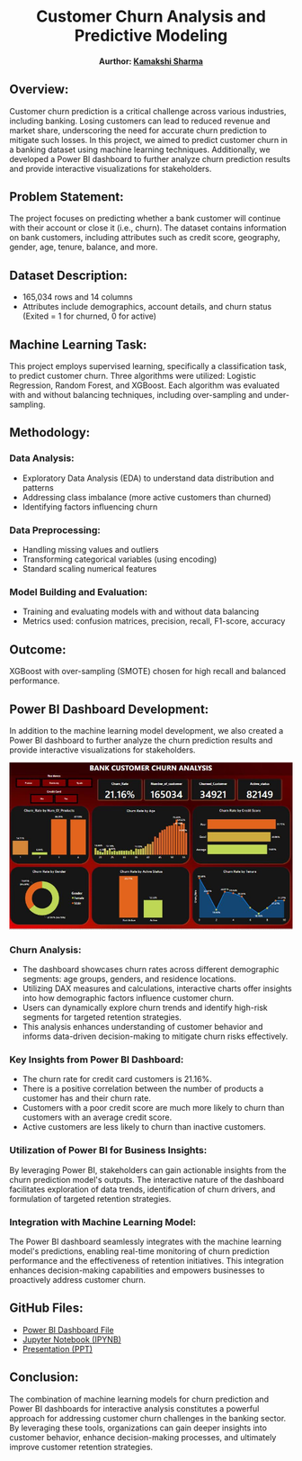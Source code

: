 <h1 align="center">
  Customer Churn Analysis and Predictive Modeling
</h1>
<div align="center">
  <h4>Aurthor: <a href="https://www.linkedin.com/in/kamakshisharma22">Kamakshi Sharma</a></h4>
</div>

## Overview:
Customer churn prediction is a critical challenge across various industries, including banking. Losing customers can lead to reduced revenue and market share, underscoring the need for accurate churn prediction to mitigate such losses. In this project, we aimed to predict customer churn in a banking dataset using machine learning techniques. Additionally, we developed a Power BI dashboard to further analyze churn prediction results and provide interactive visualizations for stakeholders.

## Problem Statement:
The project focuses on predicting whether a bank customer will continue with their account or close it (i.e., churn). The dataset contains information on bank customers, including attributes such as credit score, geography, gender, age, tenure, balance, and more.

## Dataset Description:
- 165,034 rows and 14 columns
- Attributes include demographics, account details, and churn status (Exited = 1 for churned, 0 for active)

## Machine Learning Task:
This project employs supervised learning, specifically a classification task, to predict customer churn. Three algorithms were utilized: Logistic Regression, Random Forest, and XGBoost. Each algorithm was evaluated with and without balancing techniques, including over-sampling and under-sampling.

## Methodology:
### Data Analysis:
- Exploratory Data Analysis (EDA) to understand data distribution and patterns
- Addressing class imbalance (more active customers than churned)
- Identifying factors influencing churn

### Data Preprocessing:
- Handling missing values and outliers
- Transforming categorical variables (using encoding)
- Standard scaling numerical features

### Model Building and Evaluation:
- Training and evaluating models with and without data balancing
- Metrics used: confusion matrices, precision, recall, F1-score, accuracy

## Outcome:
XGBoost with over-sampling (SMOTE) chosen for high recall and balanced performance.

## Power BI Dashboard Development:
In addition to the machine learning model development, we also created a Power BI dashboard to further analyze the churn prediction results and provide interactive visualizations for stakeholders.
<div align="center">
  <img src="https://github.com/kamakshii22/Churn_Analysis_Prediction/blob/main/Churn_Analysis_Dashboard_Ks.JPG" alt="Power BI Logo" >
</div>

### Churn Analysis: 
- The dashboard showcases churn rates across different demographic segments: age groups, genders, and residence locations.
- Utilizing DAX measures and calculations, interactive charts offer insights into how demographic factors influence customer churn.
- Users can dynamically explore churn trends and identify high-risk segments for targeted retention strategies.
- This analysis enhances understanding of customer behavior and informs data-driven decision-making to mitigate churn risks effectively.

### Key Insights from Power BI Dashboard:
- The churn rate for credit card customers is 21.16%.
- There is a positive correlation between the number of products a customer has and their churn rate.
- Customers with a poor credit score are much more likely to churn than customers with an average credit score.
- Active customers are less likely to churn than inactive customers.

### Utilization of Power BI for Business Insights:
By leveraging Power BI, stakeholders can gain actionable insights from the churn prediction model's outputs. The interactive nature of the dashboard facilitates exploration of data trends, identification of churn drivers, and formulation of targeted retention strategies.

### Integration with Machine Learning Model:
The Power BI dashboard seamlessly integrates with the machine learning model's predictions, enabling real-time monitoring of churn prediction performance and the effectiveness of retention initiatives. This integration enhances decision-making capabilities and empowers businesses to proactively address customer churn.

## GitHub Files:
- [Power BI Dashboard File](https://github.com/kamakshii22/Churn_Analysis_Prediction/blob/main/Churn_Analysis_ks.pbix)
- [Jupyter Notebook (IPYNB)](https://github.com/kamakshii22/Churn_Analysis_Prediction/blob/main/Project_Bank_Churn_Prediction.ipynb)
- [Presentation (PPT)](https://github.com/kamakshii22/Churn_Analysis_Prediction/blob/main/PPT_Kamakshi.pptx)

## Conclusion:
The combination of machine learning models for churn prediction and Power BI dashboards for interactive analysis constitutes a powerful approach for addressing customer churn challenges in the banking sector. By leveraging these tools, organizations can gain deeper insights into customer behavior, enhance decision-making processes, and ultimately improve customer retention strategies.
